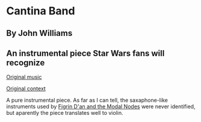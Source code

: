 #  Cantina Band
## By John Williams
## An instrumental piece Star Wars fans will recognize

[Original music](https://www.youtube.com/watch?v=sHD-knhS6es)

[Original context](https://www.youtube.com/watch?v=g6PDcBhODqo)

A pure instrumental piece.  As far as I can tell, the saxaphone-like instruments used by [Figrin D'an and the Modal Nodes](https://starwars.fandom.com/wiki/Figrin_D%27an_and_the_Modal_Nodes) were never identified, but aparently the piece translates well to violin.